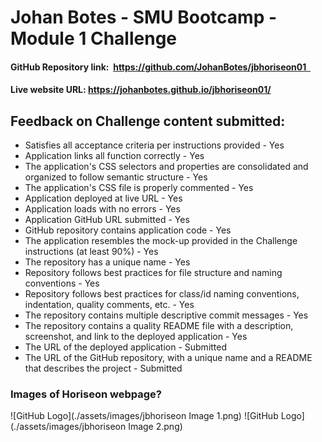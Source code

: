 # Johan Botes - SMU Bootcamp - Module 1 Challenge

#### GitHub Repository link:  https://github.com/JohanBotes/jbhoriseon01  

#### Live website URL: https://johanbotes.github.io/jbhoriseon01/

## Feedback on Challenge content submitted:

- Satisfies all acceptance criteria per instructions provided - Yes
- Application links all function correctly - Yes
- The application's CSS selectors and properties are consolidated and organized to follow semantic structure - Yes
- The application's CSS file is properly commented - Yes
- Application deployed at live URL - Yes
- Application loads with no errors - Yes
- Application GitHub URL submitted - Yes
- GitHub repository contains application code - Yes
- The application resembles the mock-up provided in the Challenge instructions (at least 90%) - Yes
- The repository has a unique name - Yes
- Repository follows best practices for file structure and naming conventions - Yes
- Repository follows best practices for class/id naming conventions, indentation, quality comments, etc. - Yes
- The repository contains multiple descriptive commit messages - Yes
- The repository contains a quality README file with a description, screenshot, and link to the deployed application - Yes
- The URL of the deployed application - Submitted
- The URL of the GitHub repository, with a unique name and a README that describes the project - Submitted

### Images of Horiseon webpage?

![GitHub Logo](./assets/images/jbhoriseon Image 1.png)
![GitHub Logo](./assets/images/jbhoriseon Image 2.png)
